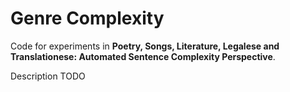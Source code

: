 # Genre Complexity

Code for experiments in __Poetry, Songs, Literature, Legalese and Translationese: Automated Sentence Complexity Perspective__.

Description TODO